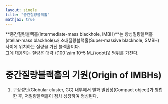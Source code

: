 ```yaml
---
layout: single
title: "중간질량블랙홀"
mathjax: true
---    
```


**중간질량블랙홀(Intermediate-mass blackhole, IMBH)**는 항성질량블랙홀(stellar-mass blackhole)과 초대질량블랙홀(Super-massive blackhole, SMBH)사이에 위치하는 질량을 가진 블랙홀이다.<br>
그에 대응되는 질량은 대략 \\(100 \sim 10^5 M_{\odot}\\) 범위를 가진다.

# 중간질량블랙홀의 기원(Origin of IMBHs)
1. 구상성단(Globular cluster, GC) 내부에서 별과 밀집성(Compact object)가 병합한 후, 저질량블랙홀이 점차 성장하여 형성된다.
